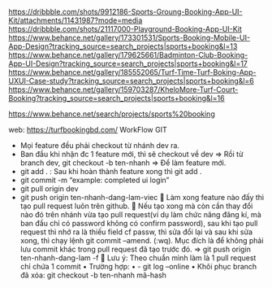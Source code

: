 https://dribbble.com/shots/9912186-Sports-Groung-Booking-App-UI-Kit/attachments/11431987?mode=media 
https://dribbble.com/shots/21117000-Playground-Booking-App-UI-Kit 
https://www.behance.net/gallery/173301531/Sports-Booking-Mobile-UI-App-Design?tracking_source=search_projects|sports+booking&l=13 
https://www.behance.net/gallery/179625661/Badminton-Club-Booking-App-UI-Design?tracking_source=search_projects|sports+booking&l=17 
https://www.behance.net/gallery/185552065/Turf-Time-Turf-Boking-App-UXUI-Case-study?tracking_source=search_projects|sports+booking&l=6 
https://www.behance.net/gallery/159703287/KheloMore-Turf-Court-Booking?tracking_source=search_projects|sports+booking&l=16 

https://www.behance.net/search/projects/sports%20booking 

web:
https://turfbookingbd.com/ 
WorkFlow GIT
-	Mọi feature đều phải checkout từ nhánh dev ra.
-	Ban đầu khi nhận đc 1 feature mới, thì sẽ checkout về dev => Rồi từ branch dev, git checkout -b ten-nhanh => Để làm feature mới.
-	git add . : Sau khi hoàn thành feature xong thì git add .
-	git commit -m “example: completed ui login”
-	git pull origin dev
-	git push origin ten-nhanh-dang-lam-viec
	Làm xong feature nào đấy thì tạo pull request luôn trên github.
	Nếu tạo xong mà còn cần thay đổi nào đó trên nhánh vừa tạo pull request(ví dụ làm chức năng đăng kí, mà ban đầu chỉ có password không có confirm password), sau khi tạo pull request thì nhớ ra là thiếu field cf passw, thì sửa đổi lại và sau khi sửa xong, thì chạy lệnh git commit –amend. (:wq). Mục đích là để không phải lưu commit khác trong pull request đã tạo trước đó. => git push origin ten-nhanh-dang-lam -f 
	Lưu ý: Theo chuẩn mình làm là 1 pull request chỉ chứa 1 commit
•	Trường hợp:
•	- git log –online
•	Khôi phục branch đã xóa: git checkout -b ten-nhanh mã-hash
